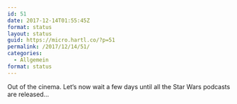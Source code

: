 ```yaml
---
id: 51
date: 2017-12-14T01:55:45Z
format: status
layout: status
guid: https://micro.hartl.co/?p=51
permalink: /2017/12/14/51/
categories:
  - Allgemein
format: status
---
```

Out of the cinema. Let‘s now wait a few days until all the Star Wars podcasts are released&#8230;